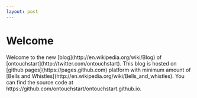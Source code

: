 ```yaml
---
layout: post
---
```

<h1>Welcome</h1>
Welcome to the new [blog](http://en.wikipedia.org/wiki/Blog) of [ontouchstart](http://twitter.com/ontouchstart). This blog is hosted on [github pages](https://pages.github.com) platform with minimum amount of [Bells and Whistles](http://en.wikipedia.org/wiki/Bells_and_whistles). You can find the source code at https://github.com/ontouchstart/ontouchstart.github.io. 
